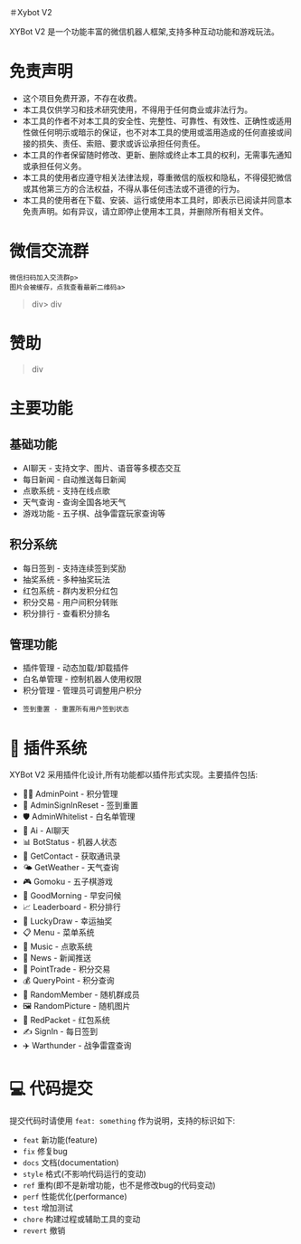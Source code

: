＃Xybot V2

XYBot V2 是一个功能丰富的微信机器人框架,支持多种互动功能和游戏玩法。

# 免责声明

- 这个项目免费开源，不存在收费。
- 本工具仅供学习和技术研究使用，不得用于任何商业或非法行为。
- 本工具的作者不对本工具的安全性、完整性、可靠性、有效性、正确性或适用性做任何明示或暗示的保证，也不对本工具的使用或滥用造成的任何直接或间接的损失、责任、索赔、要求或诉讼承担任何责任。
- 本工具的作者保留随时修改、更新、删除或终止本工具的权利，无需事先通知或承担任何义务。
- 本工具的使用者应遵守相关法律法规，尊重微信的版权和隐私，不得侵犯微信或其他第三方的合法权益，不得从事任何违法或不道德的行为。
- 本工具的使用者在下载、安装、运行或使用本工具时，即表示已阅读并同意本免责声明。如有异议，请立即停止使用本工具，并删除所有相关文件。

#  微信交流群


     
    微信扫码加入交流群p>
    图片会被缓存，点我查看最新二维码a>
> div> div

#  赞助


    
     
     
 > div

#  主要功能

##  基础功能

-  AI聊天 - 支持文字、图片、语音等多模态交互
-  每日新闻 - 自动推送每日新闻
-  点歌系统 - 支持在线点歌
-  天气查询 - 查询全国各地天气
-  游戏功能 - 五子棋、战争雷霆玩家查询等

##  积分系统

-  每日签到 - 支持连续签到奖励
-  抽奖系统 - 多种抽奖玩法
-  红包系统 - 群内发积分红包
-  积分交易 - 用户间积分转账
-  积分排行 - 查看积分排名

##  管理功能

-  插件管理 - 动态加载/卸载插件
-  白名单管理 - 控制机器人使用权限
-  积分管理 - 管理员可调整用户积分
-     签到重置 - 重置所有用户签到状态

# 🔌 插件系统

XYBot V2 采用插件化设计,所有功能都以插件形式实现。主要插件包括:

- 👨‍💼 AdminPoint - 积分管理
- 🔄 AdminSignInReset - 签到重置
- 🛡️ AdminWhitelist - 白名单管理
- 🤖 Ai - AI聊天
- 📊 BotStatus - 机器人状态
- 📱 GetContact - 获取通讯录
- 🌤️ GetWeather - 天气查询
- 🎮 Gomoku - 五子棋游戏
- 🌅 GoodMorning - 早安问候
- 📈 Leaderboard - 积分排行
- 🎲 LuckyDraw - 幸运抽奖
- 📋 Menu - 菜单系统
- 🎵 Music - 点歌系统
- 📰 News - 新闻推送
- 💱 PointTrade - 积分交易
- 💰 QueryPoint - 积分查询
- 🎯 RandomMember - 随机群成员
- 🖼️ RandomPicture - 随机图片
- 🧧 RedPacket - 红包系统
- ✍️ SignIn - 每日签到
- ✈️ Warthunder - 战争雷霆查询

# 💻 代码提交

提交代码时请使用 `feat: something` 作为说明，支持的标识如下:

- `feat` 新功能(feature)
- `fix` 修复bug
- `docs` 文档(documentation)
- `style` 格式(不影响代码运行的变动)
- `ref` 重构(即不是新增功能，也不是修改bug的代码变动)
- `perf` 性能优化(performance)
- `test` 增加测试
- `chore` 构建过程或辅助工具的变动
- `revert` 撤销
